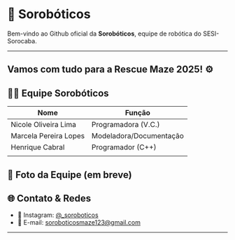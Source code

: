 # 🤖 Sorobóticos 

Bem-vindo ao Github oficial da **Sorobóticos**, equipe de robótica do SESI-Sorocaba.

---
## Vamos com tudo para a Rescue Maze 2025! ⚙️

## 🧑‍💻 Equipe Sorobóticos

| Nome                   |Função                   |
|------------------------|-------------------------|                   
| Nicole Oliveira Lima   | Programadora (V.C.)     |
| Marcela Pereira Lopes  | Modeladora/Documentação |
| Henrique Cabral        | Programador (C++)       |
|                        |                         |


## 📸 Foto da Equipe (em breve)



## 🌐 Contato & Redes

- 📸 Instagram: [@_soroboticos](https://instagram.com/_soroboticos)
- 📧 E-mail: soroboticosmaze123@gmail.com

---



